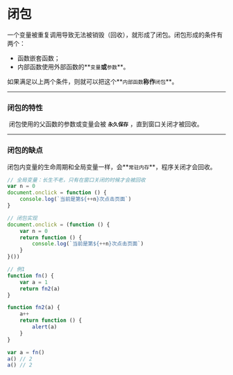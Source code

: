 # 闭包



​	一个变量被重复调用导致无法被销毁（回收），就形成了闭包。闭包形成的条件有两个：

*    函数嵌套函数；
*    内部函数使用外部函数的**`变量`**或**`参数`**。

   如果满足以上两个条件，则就可以把这个**`内部函数`**称作**`闭包`**。

---

### 闭包的特性

​	闭包使用的父函数的参数或变量会被 **`永久保存`** ，直到窗口关闭才被回收。

---

### 闭包的缺点

​	闭包内变量的生命周期和全局变量一样，会**`常驻内存`**，程序关闭才会回收。

```js
// 全局变量：长生不老，只有在窗口关闭的时候才会被回收
var n = 0
document.onclick = function () {
	console.log(`当前是第${++n}次点击页面`)
}
```

```js
// 闭包实现
document.onclick = (function () {
	var n = 0
	return function () {
		console.log(`当前是第${++n}次点击页面`)
	}
}())
```

```js
// 例1
function fn() {
	var a = 1
	return fn2(a)
} 

function fn2(a) {
	a++
	return function () {
		alert(a)
	}
}

var a = fn()
a() // 2
a() // 2
```

